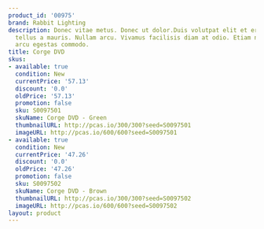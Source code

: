 ```yaml
---
product_id: '00975'
brand: Rabbit Lighting
description: Donec vitae metus. Donec ut dolor.Duis volutpat elit et erat. In convallis
  tellus a mauris. Nullam arcu. Vivamus facilisis diam at odio. Etiam non diam quis
  arcu egestas commodo.
title: Corge DVD
skus:
- available: true
  condition: New
  currentPrice: '57.13'
  discount: '0.0'
  oldPrice: '57.13'
  promotion: false
  sku: S0097501
  skuName: Corge DVD - Green
  thumbnailURL: http://pcas.io/300/300?seed=S0097501
  imageURL: http://pcas.io/600/600?seed=S0097501
- available: true
  condition: New
  currentPrice: '47.26'
  discount: '0.0'
  oldPrice: '47.26'
  promotion: false
  sku: S0097502
  skuName: Corge DVD - Brown
  thumbnailURL: http://pcas.io/300/300?seed=S0097502
  imageURL: http://pcas.io/600/600?seed=S0097502
layout: product
---
```

